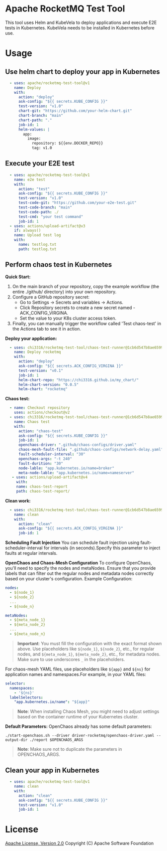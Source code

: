# Apache RocketMQ Test Tool

This tool uses Helm and KubeVela to deploy applications and execute E2E tests in Kubernetes.
KubeVela needs to be installed in Kubernetes before use.

# Usage

<!-- start usage -->
## Use helm chart to deploy your app in Kubernetes
```yaml
  - uses: apache/rocketmq-test-tool@v1
    name: Deploy
    with:
      action: "deploy"
      ask-config: "${{ secrets.KUBE_CONFIG }}"
      test-version: "v1.0"
      chart-git: "https://github.com/your-helm-chart.git"
      chart-branch: "main"
      chart-path: "."
      job-id: 1
      helm-values: |
        app:
          image:
            repository: ${{env.DOCKER_REPO}}
            tag: v1.0
```
## Execute your E2E test
```yaml
  - uses: apache/rocketmq-test-tool@v1
    name: e2e test
    with:
      action: "test"
      ask-config: "${{ secrets.KUBE_CONFIG }}"
      test-version: "v1.0"
      test-code-git: "https://github.com/your-e2e-test.git"
      test-code-branch: "main"
      test-code-path: ./
      test-cmd: "your test command"
      job-id: 1
  - uses: actions/upload-artifact@v3
    if: always()
    name: Upload test log
    with:
      name: testlog.txt
      path: testlog.txt
```
## Perform chaos test in Kubernetes
**Quick Start:**
1. On the main branch of your repository, copy the example workflow (the entire ./github/ directory) into your own repository.
2. Configure a GitHub repository secret:
   - Go to Settings -> Secrets and variables -> Actions.
   - Click Repository secrets to create a new secret named - ACK_CONFIG_VIRGINA.
   - Set the value to your K8s cluster access token.
3. Finally, you can manually trigger the workflow called 'Test chaos-test' in the Actions tab to see it in action.

**Deploy your application:**
```yaml
  - uses: chi3316/rocketmq-test-tool/chaos-test-runner@1cb6d547b8ae65993a3ed0f03ac6c62ba42cf991
    name: Deploy rocketmq
    with:
      action: "deploy"
      ask-config: "${{ secrets.ACK_CONFIG_VIRGINA }}"
      test-version: "v0.1"
      job-id: 1
      helm-chart-repo: "https://chi3316.github.io/my_chart/"
      helm-chart-version: "0.0.5"
      helm-chart: "rocketmq"
```
**Chaos test:**
```yaml
  - name: Checkout repository
    uses: actions/checkout@v2
  - uses: chi3316/rocketmq-test-tool/chaos-test-runner@1cb6d547b8ae65993a3ed0f03ac6c62ba42cf991
    name: Chaos test
    with:
      action: "chaos-test"
      ask-config: "${{ secrets.KUBE_CONFIG }}"
      job-id: 1
      openchaos-driver: ".github/chaos-configs/driver.yaml"
      chaos-mesh-fault-file: ".github/chaos-configs/network-delay.yaml"
      fault-scheduler-interval: "30"
      openchaos-args: "-t 240"
      fault-durition: "30"
      node-lable: "app.kubernetes.io/name=broker"
      meta-node-lable: "app.kubernetes.io/name=nameserver"
   - uses: actions/upload-artifact@v4
     with:
     name: chaos-test-report
     path: chaos-test-report/
```
**Clean work:**
```yaml
  - uses: chi3316/rocketmq-test-tool/chaos-test-runner@1cb6d547b8ae65993a3ed0f03ac6c62ba42cf991
    name: clean
    with:
      action: "clean"
      ask-config: "${{ secrets.ACK_CONFIG_VIRGINA }}"
      job-id: 1
```

**Scheduling Fault Injection**
You can schedule fault injection using fault-scheduler-interval for intervals (in seconds).Specify this parameter to inject faults at regular intervals.

**OpenChaos and Chaos-Mesh Configuration**
To configure OpenChaos, you'll need to specify the nodes and metaNodes. Ensure that you provide labels that can filter out the regular nodes and metadata nodes correctly based on your cluster's configuration.
Example Configuration:
```yaml
nodes:
  - ${node_1}
  - ${node_2}
  ...
  - ${node_n}

metaNodes:
  - ${meta_node_1}
  - ${meta_node_2}
  ...
  - ${meta_node_n}
```
> **Important**: You must fill the configuration with the exact format shown above. Use placeholders like `${node_1}`, `${node_2}`, etc., for regular nodes, and `${meta_node_1}`, `${meta_node_2}`, etc., for metadata nodes. Make sure to use underscores `_` in the placeholders.

For chaos-mesh YAML files, use placeholders like `${app}` and `${ns}` for application names and namespaces.For example, in your YAML files:
```yaml
selector:
  namespaces:
    - '${ns}'
  labelSelectors:
    "app.kubernetes.io/name": "${app}"
```
> **Note**: When installing Chaos Mesh, you might need to adjust settings based on the container runtime of your Kubernetes cluster.

**Default Parameters:**
OpenChaos already has some default parameters:
```shell
./start-openchaos.sh --driver driver-rocketmq/openchaos-driver.yaml --output-dir ./report $OPENCHAOS_ARGS
```
> **Note**: Make sure not to duplicate the parameters in OPENCHAOS_ARGS.

## Clean your app in Kubernetes
```yaml
  - uses: apache/rocketmq-test-tool@v1
    name: clean
    with:
      action: "clean"
      ask-config: "${{ secrets.KUBE_CONFIG }}"
      test-version: "v1.0"
      job-id: 1
```
<!-- end usage -->

# License
[Apache License, Version 2.0](http://www.apache.org/licenses/LICENSE-2.0.html) Copyright (C) Apache Software Foundation
